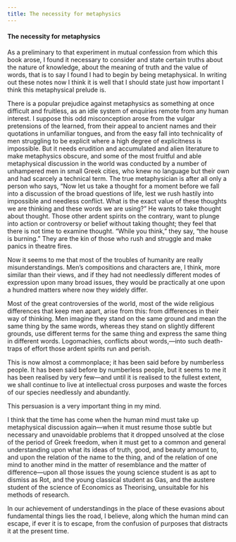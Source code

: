 ```yaml
---
title: The necessity for metaphysics
---
```

#### The necessity for metaphysics

As a preliminary to that experiment in mutual confession from which this
book arose, I found it necessary to consider and state certain truths
about the nature of knowledge, about the meaning of truth and the value
of words, that is to say I found I had to begin by being metaphysical.
In writing out these notes now I think it is well that I should state
just how important I think this metaphysical prelude is.

There is a popular prejudice against metaphysics as something at once
difficult and fruitless, as an idle system of enquiries remote from any
human interest. I suppose this odd misconception arose from the vulgar
pretensions of the learned, from their appeal to ancient names and their
quotations in unfamiliar tongues, and from the easy fall into
technicality of men struggling to be explicit where a high degree of
explicitness is impossible. But it needs erudition and accumulated and
alien literature to make metaphysics obscure, and some of the most
fruitful and able metaphysical discussion in the world was conducted by
a number of unhampered men in small Greek cities, who knew no language
but their own and had scarcely a technical term. The true metaphysician
is after all only a person who says, “Now let us take a thought for a
moment before we fall into a discussion of the broad questions of life,
lest we rush hastily into impossible and needless conflict. What is the
exact value of these thoughts we are thinking and these words we are
using?” He wants to take thought about thought. Those other ardent
spirits on the contrary, want to plunge into action or controversy or
belief without taking thought; they feel that there is not time to
examine thought. “While you think,” they say, “the house is burning.”
They are the kin of those who rush and struggle and make panics in
theatre fires.

Now it seems to me that most of the troubles of humanity are really
misunderstandings. Men’s compositions and characters are, I think, more
similar than their views, and if they had not needlessly different modes
of expression upon many broad issues, they would be practically at one
upon a hundred matters where now they widely differ.

Most of the great controversies of the world, most of the wide religious
differences that keep men apart, arise from this: from differences in
their way of thinking. Men imagine they stand on the same ground and
mean the same thing by the same words, whereas they stand on slightly
different grounds, use different terms for the same thing and express
the same thing in different words. Logomachies, conflicts about
words,—into such death-traps of effort those ardent spirits run and
perish.

This is now almost a commonplace; it has been said before by numberless
people. It has been said before by numberless people, but it seems to me
it has been realised by very few—and until it is realised to the fullest
extent, we shall continue to live at intellectual cross purposes and
waste the forces of our species needlessly and abundantly.

This persuasion is a very important thing in my mind.

I think that the time has come when the human mind must take up
metaphysical discussion again—when it must resume those subtle but
necessary and unavoidable problems that it dropped unsolved at the close
of the period of Greek freedom, when it must get to a common and general
understanding upon what its ideas of truth, good, and beauty amount to,
and upon the relation of the name to the thing, and of the relation of
one mind to another mind in the matter of resemblance and the matter of
difference—upon all those issues the young science student is as apt to
dismiss as Rot, and the young classical student as Gas, and the austere
student of the science of Economics as Theorising, unsuitable for his
methods of research.

In our achievement of understandings in the place of these evasions
about fundamental things lies the road, I believe, along which the human
mind can escape, if ever it is to escape, from the confusion of purposes
that distracts it at the present time.
